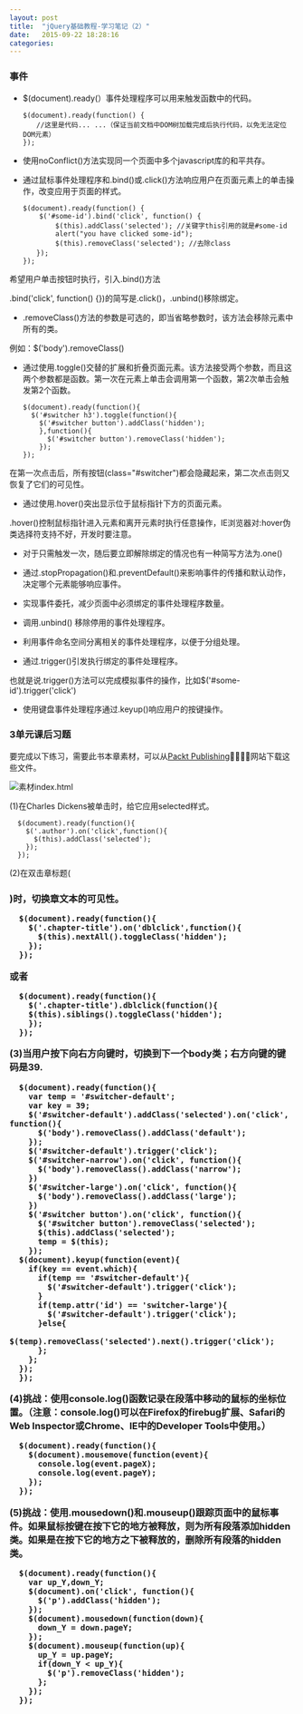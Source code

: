 ```yaml
---
layout: post
title:  "jQuery基础教程-学习笔记（2）"
date:   2015-09-22 18:28:16
categories:
---
```


### 事件

+ $(document).ready(）事件处理程序可以用来触发函数中的代码。

      $(document).ready(function() {
      　　//这里是代码... ...（保证当前文档中DOM树加载完成后执行代码，以免无法定位DOM元素）
      });


+ 使用noConflict()方法实现同一个页面中多个javascript库的和平共存。

+ 通过鼠标事件处理程序和.bind()或.click()方法响应用户在页面元素上的单击操作，改变应用于页面的样式。

      $(document).ready(function() {
          $('#some-id').bind('click', function() {
              $(this).addClass('selected'); //关键字this引用的就是#some-id
              alert("you have clicked some-id");
              $(this).removeClass('selected'); //去除class
      　　});
      });        

希望用户单击按钮时执行，引入.bind()方法

.bind('click', function() {})的简写是.click()，.unbind()移除绑定。

+ .removeClass()方法的参数是可选的，即当省略参数时，该方法会移除元素中所有的类。

例如：$('body').removeClass()

+ 通过使用.toggle()交替的扩展和折叠页面元素。该方法接受两个参数，而且这两个参数都是函数。第一次在元素上单击会调用第一个函数，第2次单击会触发第2个函数。

      $(document).ready(function(){
        $('#switcher h3').toggle(function(){
          $('#switcher button').addClass('hidden');
          },function(){
            $('#switcher button').removeClass('hidden');
          });
      });

在第一次点击后，所有按钮(class="#switcher")都会隐藏起来，第二次点击则又恢复了它们的可见性。

+ 通过使用.hover()突出显示位于鼠标指针下方的页面元素。

.hover()控制鼠标指针进入元素和离开元素时执行任意操作，IE浏览器对:hover伪类选择符支持不好，开发时要注意。

+ 对于只需触发一次，随后要立即解除绑定的情况也有一种简写方法为.one()

+ 通过.stopPropagation()和.preventDefault()来影响事件的传播和默认动作，决定哪个元素能够响应事件。

+ 实现事件委托，减少页面中必须绑定的事件处理程序数量。

+ 调用.unbind() 移除停用的事件处理程序。

+ 利用事件命名空间分离相关的事件处理程序，以便于分组处理。

+ 通过.trigger()引发执行绑定的事件处理程序。

也就是说.trigger()方法可以完成模拟事件的操作，比如$('#some-id').trigger('click')

+ 使用键盘事件处理程序通过.keyup()响应用户的按键操作。



### 3单元课后习题

要完成以下练习，需要此书本章素材，可以从[Packt Publishing](􏴒􏴓http://www.packtpub.com/support)􏱄􏴔􏰖􏲦网站下载这些文件。

![素材index.html](http://7xjufd.dl1.z0.glb.clouddn.com/blog18.1.png)

(1)在Charles Dickens被单击时，给它应用selected样式。

      $(document).ready(function(){
        $('.author').on('click',function(){
          $(this).addClass('selected');
        });
      });

(2)在双击章标题(<h3 class=”chaper-title”>)时，切换章文本的可见性。

      $(document).ready(function(){
        $('.chapter-title').on('dblclick',function(){
          $(this).nextAll().toggleClass('hidden');
        });
      });

或者

      $(document).ready(function(){
        $('.chapter-title').dblclick(function(){
        $(this).siblings().toggleClass('hidden');
        });
      });

(3)当用户按下向右方向键时，切换到下一个body类；右方向键的键码是39.

      $(document).ready(function(){
        var temp = '#switcher-default';
        var key = 39;
        $('#switcher-default').addClass('selected').on('click', function(){
          $('body').removeClass().addClass('default');
        });
        $('#switcher-default').trigger('click');
        $('#switcher-narrow').on('click', function(){
          $('body').removeClass().addClass('narrow');
        })
        $('#switcher-large').on('click', function(){
          $('body').removeClass().addClass('large');
        })
        $('#switcher button').on('click', function(){
          $('#switcher button').removeClass('selected');
          $(this).addClass('selected');
          temp = $(this);
        });
      $(document).keyup(function(event){
        if(key == event.which){
          if(temp == '#switcher-default'){
            $('#switcher-default').trigger('click');
          }
          if(temp.attr('id') == 'switcher-large'){
            $('#switcher-default').trigger('click');
          }else{
            $(temp).removeClass('selected').next().trigger('click');
          };
        };
      });
      });

(4)挑战：使用console.log()函数记录在段落中移动的鼠标的坐标位置。（注意：console.log()可以在Firefox的firebug扩展、Safari的Web Inspector或Chrome、IE中的Developer Tools中使用。）

      $(document).ready(function(){
        $(document).mousemove(function(event){
          console.log(event.pageX);
          console.log(event.pageY);
        });
      });

(5)挑战：使用.mousedown()和.mouseup()跟踪页面中的鼠标事件。如果鼠标按键在按下它的地方被释放，则为所有段落添加hidden类。如果是在按下它的地方之下被释放的，删除所有段落的hidden类。


      $(document).ready(function(){
        var up_Y,down_Y;
        $(document).on('click', function(){
          $('p').addClass('hidden');
        });
        $(document).mousedown(function(down){
          down_Y = down.pageY;
        });
        $(document).mouseup(function(up){
          up_Y = up.pageY;
          if(down_Y < up_Y){
            $('p').removeClass('hidden');
          };
        });
      });
